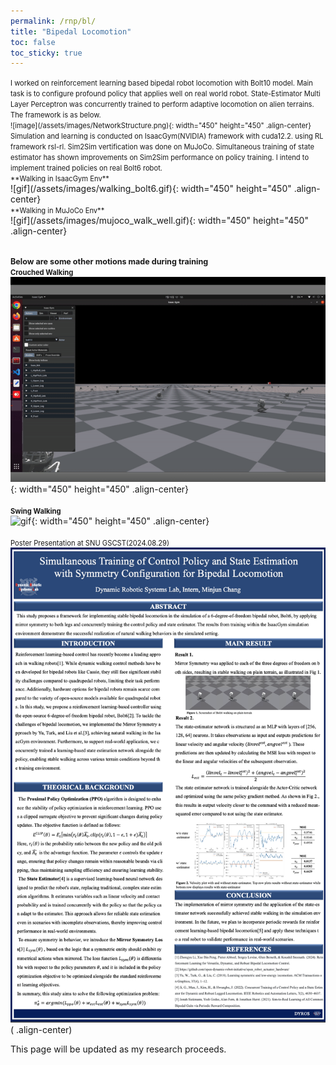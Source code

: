 ```yaml
---
permalink: /rnp/bl/
title: "Bipedal Locomotion"
toc: false
toc_sticky: true
---
```

<span style="font-size:0.8em;">
    I worked on reinforcement learning based bipedal robot locomotion with Bolt10 model. Main task is to configure profound policy that applies well on real world robot. State-Estimator Multi Layer Perceptron was concurrently trained to perform adaptive locomotion on alien terrains. The framework is as below.
    <br>![image](/assets/images/NetworkStructure.png){: width="450" height="450"  .align-center}
    <br>Simulation and learning is conducted on IsaacGym(NVIDIA) framework with cuda12.2. using RL framework rsl-rl. Sim2Sim vertification was done on MuJoCo. Simultaneous training of state estimator has shown improvements on Sim2Sim performance on policy training. I intend to implement trained policies on real Bolt6 robot.
</span>
<br><span style="font-size:0.8em;">**Walking in IsaacGym Env**</span><br>
![gif](/assets/images/walking_bolt6.gif){: width="450" height="450"  .align-center}
<br><span style="font-size:0.8em;">**Walking in MuJoCo Env**</span><br>
![gif](/assets/images/mujoco_walk_well.gif){: width="450" height="450"  .align-center}

<br><span style="font-size:0.9em;">**Below are some other motions made during training**</span>
<br><span style="font-size:0.8em;">**Crouched Walking**</span><br>
![gif](/assets/images/walking_crouch.gif){: width="450" height="450" .align-center}
<br>
<br><span style="font-size:0.8em;">**Swing Walking**</span><br>
![gif](/assets/images/bolt6_swing.gif){: width="450" height="450" .align-center}
<br>
<br><span style="font-size:0.8em;">Poster Presentation at SNU GSCST(2024.08.29)</span><br>
![image](/assets/images/dyros_poster.png)( .align-center)

This page will be updated as my research proceeds.
